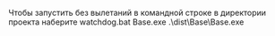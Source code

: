Чтобы запустить без вылетаний в командной строке в директории проекта наберите watchdog.bat Base.exe .\dist\Base\Base.exe
